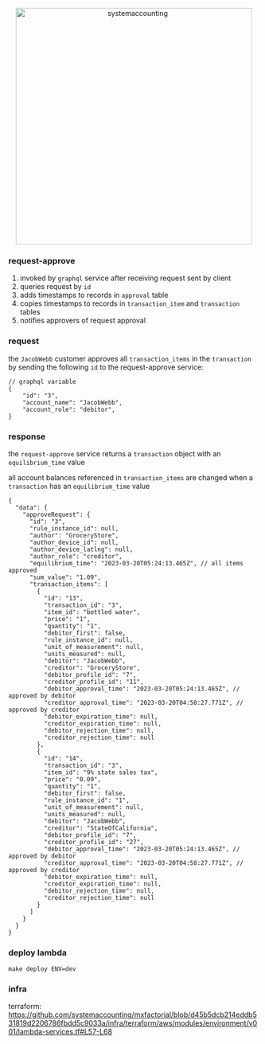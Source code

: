 <p align="center">
  <img width="475" alt="systemaccounting" src="https://user-images.githubusercontent.com/12200465/37568924-06f05d08-2a99-11e8-8891-60f373b33421.png">
</p>

### request-approve

1. invoked by `graphql` service after receiving request sent by client
1. queries request by `id`
1. adds timestamps to records in `approval` table
1. copies timestamps to records in `transaction_item` and `transaction` tables
1. notifies approvers of request approval

### request

the `JacobWebb` customer approves all `transaction_items` in the `transaction` by sending the following `id` to the request-approve service:

```json5
// graphql variable
{
    "id": "3",
    "account_name": "JacobWebb",
    "account_role": "debitor",
}
```

### response

the `request-approve` service returns a `transaction` object with an `equilibrium_time` value  

all account balances referenced in `transaction_items` are changed when a `transaction` has an `equilibrium_time` value  

```json5
{
  "data": {
    "approveRequest": {
      "id": "3",
      "rule_instance_id": null,
      "author": "GroceryStore",
      "author_device_id": null,
      "author_device_latlng": null,
      "author_role": "creditor",
      "equilibrium_time": "2023-03-20T05:24:13.465Z", // all items approved
      "sum_value": "1.09",
      "transaction_items": [
        {
          "id": "13",
          "transaction_id": "3",
          "item_id": "bottled water",
          "price": "1",
          "quantity": "1",
          "debitor_first": false,
          "rule_instance_id": null,
          "unit_of_measurement": null,
          "units_measured": null,
          "debitor": "JacobWebb",
          "creditor": "GroceryStore",
          "debitor_profile_id": "7",
          "creditor_profile_id": "11",
          "debitor_approval_time": "2023-03-20T05:24:13.465Z", // approved by debitor
          "creditor_approval_time": "2023-03-20T04:58:27.771Z", // approved by creditor
          "debitor_expiration_time": null,
          "creditor_expiration_time": null,
          "debitor_rejection_time": null,
          "creditor_rejection_time": null
        },
        {
          "id": "14",
          "transaction_id": "3",
          "item_id": "9% state sales tax",
          "price": "0.09",
          "quantity": "1",
          "debitor_first": false,
          "rule_instance_id": "1",
          "unit_of_measurement": null,
          "units_measured": null,
          "debitor": "JacobWebb",
          "creditor": "StateOfCalifornia",
          "debitor_profile_id": "7",
          "creditor_profile_id": "27",
          "debitor_approval_time": "2023-03-20T05:24:13.465Z", // approved by debitor
          "creditor_approval_time": "2023-03-20T04:58:27.771Z", // approved by creditor
          "debitor_expiration_time": null,
          "creditor_expiration_time": null,
          "debitor_rejection_time": null,
          "creditor_rejection_time": null
        }
      ]
    }
  }
}
```

### deploy lambda

`make deploy ENV=dev`

### infra

terraform: https://github.com/systemaccounting/mxfactorial/blob/d45b5dcb214eddb531819d2206786fbdd5c9033a/infra/terraform/aws/modules/environment/v001/lambda-services.tf#L57-L68